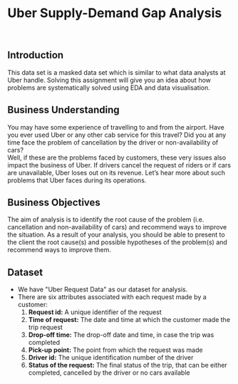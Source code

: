 # Uber Supply-Demand Gap Analysis
<br/>

## Introduction

This data set is a masked data set which is similar to what data analysts at Uber handle. Solving this assignment will give you an idea about how problems are systematically solved using EDA and data visualisation. 

## Business Understanding

You may have some experience of travelling to and from the airport. Have you ever used Uber or any other cab service for this travel? Did you at any time face the problem of cancellation by the driver or non-availability of cars?
<br/>
Well, if these are the problems faced by customers, these very issues also impact the business of Uber. If drivers cancel the request of riders or if cars are unavailable, Uber loses out on its revenue. Let’s hear more about such problems that Uber faces during its operations.

## Business Objectives

The aim of analysis is to identify the root cause of the problem (i.e. cancellation and non-availability of cars) and recommend ways to improve the situation. As a result of your analysis, you should be able to present to the client the root cause(s) and possible hypotheses of the problem(s) and recommend ways to improve them.  

## Dataset

- We have "Uber Request Data" as our dataset for analysis.
- There are six attributes associated with each request made by a customer:<br/>
    1) **Request id:** A unique identifier of the request<br/>
    2) **Time of request:** The date and time at which the customer made the trip request<br/>
    3) **Drop-off time:** The drop-off date and time, in case the trip was completed <br/>
    4) **Pick-up point:** The point from which the request was made<br/>
    5) **Driver id:** The unique identification number of the driver<br/>
    6) **Status of the request:** The final status of the trip, that can be either completed, cancelled by the driver or no cars available
